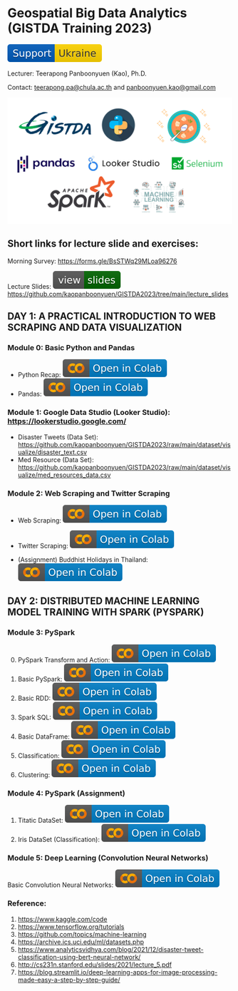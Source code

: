 # Geospatial Big Data Analytics (GISTDA Training 2023)

[![Support-Ukraine](https://raw.githubusercontent.com/kaopanboonyuen/2110446_DataScience_2021s2/main/img/Support-Ukraine-FFD500.svg)](https://supportukrainenow.org/)

Lecturer: Teerapong Panboonyuen (Kao), Ph.D.

Contact: teerapong.pa@chula.ac.th and panboonyuen.kao@gmail.com

![alt text](https://github.com/kaopanboonyuen/GISTDA2023/raw/main/img/gistda_days.png)

## Short links for lecture slide and exercises:

Morning Survey: https://forms.gle/BsSTWq29MLoa96276

Lecture Slides: [![Slides](https://raw.githubusercontent.com/kaopanboonyuen/2110446_DataScience_2021s2/main/img/view-slides-darkgreen.svg)](https://github.com/kaopanboonyuen/GISTDA2023/tree/main/lecture_slides) https://github.com/kaopanboonyuen/GISTDA2023/tree/main/lecture_slides

## DAY 1: A PRACTICAL INTRODUCTION TO WEB SCRAPING AND DATA VISUALIZATION
### Module 0: Basic Python and Pandas 

- Python Recap: [![Open In Colab](https://raw.githubusercontent.com/kaopanboonyuen/2110446_DataScience_2021s2/main/img/colab-badge.svg)](https://colab.research.google.com/github/kaopanboonyuen/GISTDA2023/blob/main/code/BasicPython.ipynb)
- Pandas: [![Open In Colab](https://raw.githubusercontent.com/kaopanboonyuen/2110446_DataScience_2021s2/main/img/colab-badge.svg)](https://colab.research.google.com/github/kaopanboonyuen/GISTDA2023/blob/main/code/BasicPandas.ipynb)

### Module 1: Google Data Studio (Looker Studio): https://lookerstudio.google.com/

- Disaster Tweets (Data Set): https://github.com/kaopanboonyuen/GISTDA2023/raw/main/dataset/visualize/disaster_text.csv
- Med Resource (Data Set): https://github.com/kaopanboonyuen/GISTDA2023/raw/main/dataset/visualize/med_resources_data.csv

### Module 2: Web Scraping and Twitter Scraping

- Web Scraping: [![Open In Colab](https://raw.githubusercontent.com/kaopanboonyuen/2110446_DataScience_2021s2/main/img/colab-badge.svg)](https://colab.research.google.com/github/kaopanboonyuen/GISTDA2023/blob/main/code/01_WebScraping_BS4.ipynb)
- Twitter Scraping: [![Open In Colab](https://raw.githubusercontent.com/kaopanboonyuen/2110446_DataScience_2021s2/main/img/colab-badge.svg)](https://colab.research.google.com/github/kaopanboonyuen/GISTDA2023/blob/main/code/02_TwitterScraping.ipynb)

- (Assignment) Buddhist Holidays in Thailand: [![Open In Colab](https://raw.githubusercontent.com/kaopanboonyuen/2110446_DataScience_2021s2/main/img/colab-badge.svg)](https://colab.research.google.com/github/kaopanboonyuen/GISTDA2023/blob/main/code/assignment//WebScrapingAssignment.ipynb)

## DAY 2: DISTRIBUTED MACHINE LEARNING MODEL TRAINING WITH SPARK (PYSPARK)

### Module 3: PySpark

0. PySpark Transform and Action: [![Open In Colab](https://raw.githubusercontent.com/kaopanboonyuen/2110446_DataScience_2021s2/main/img/colab-badge.svg)](https://colab.research.google.com/github/kaopanboonyuen/GISTDA2023/blob/main/code/0_Pyspark_Transform_Action.ipynb)
1. Basic PySpark: [![Open In Colab](https://raw.githubusercontent.com/kaopanboonyuen/2110446_DataScience_2021s2/main/img/colab-badge.svg)](https://colab.research.google.com/github/kaopanboonyuen/GISTDA2023/blob/main/code/1_Basic_Spark.ipynb)
2. Basic RDD: [![Open In Colab](https://raw.githubusercontent.com/kaopanboonyuen/2110446_DataScience_2021s2/main/img/colab-badge.svg)](https://colab.research.google.com/github/kaopanboonyuen/GISTDA2023/blob/main/code/2_Pyspark_Basic_RDD.ipynb)
3. Spark SQL: [![Open In Colab](https://raw.githubusercontent.com/kaopanboonyuen/2110446_DataScience_2021s2/main/img/colab-badge.svg)](https://colab.research.google.com/github/kaopanboonyuen/GISTDA2023/blob/main/code/3_SparkSQL.ipynb)
4. Basic DataFrame: [![Open In Colab](https://raw.githubusercontent.com/kaopanboonyuen/2110446_DataScience_2021s2/main/img/colab-badge.svg)](https://colab.research.google.com/github/kaopanboonyuen/GISTDA2023/blob/main/code/4_Pyspark_Basic_DataFrame.ipynb)
5. Classification: [![Open In Colab](https://raw.githubusercontent.com/kaopanboonyuen/2110446_DataScience_2021s2/main/img/colab-badge.svg)](https://colab.research.google.com/github/kaopanboonyuen/GISTDA2023/blob/main/code/5_Pyspark_Classification_Pipeline_Churn.ipynb)
6. Clustering: [![Open In Colab](https://raw.githubusercontent.com/kaopanboonyuen/2110446_DataScience_2021s2/main/img/colab-badge.svg)](https://colab.research.google.com/github/kaopanboonyuen/GISTDA2023/blob/main/code/6_Pyspark_Clustering_Pipeline_Cdr.ipynb)

### Module 4: PySpark (Assignment)
1. Titatic DataSet: [![Open In Colab](https://raw.githubusercontent.com/kaopanboonyuen/2110446_DataScience_2021s2/main/img/colab-badge.svg)](https://colab.research.google.com/github/kaopanboonyuen/GISTDA2023/blob/main/code/assignment/1_Pyspark_Titanic_toStudent.ipynb)
2. Iris DataSet (Classification): [![Open In Colab](https://raw.githubusercontent.com/kaopanboonyuen/2110446_DataScience_2021s2/main/img/colab-badge.svg)](https://colab.research.google.com/github/kaopanboonyuen/GISTDA2023/blob/main/code/assignment/2_DecisionTree_Pipeline_Iris_toStudent.ipynb)

### Module 5: Deep Learning (Convolution Neural Networks)
Basic Convolution Neural Networks: [![Open In Colab](https://raw.githubusercontent.com/kaopanboonyuen/2110446_DataScience_2021s2/main/img/colab-badge.svg)](https://colab.research.google.com/github/kaopanboonyuen/GISTDA2023/blob/main/code/deeplearning/CV1_Image_classification_(Basic).ipynb)

### Reference:

1. https://www.kaggle.com/code
2. https://www.tensorflow.org/tutorials
3. https://github.com/topics/machine-learning
4. https://archive.ics.uci.edu/ml/datasets.php
5. https://www.analyticsvidhya.com/blog/2021/12/disaster-tweet-classification-using-bert-neural-network/
6. http://cs231n.stanford.edu/slides/2021/lecture_5.pdf
7. https://blog.streamlit.io/deep-learning-apps-for-image-processing-made-easy-a-step-by-step-guide/

